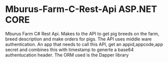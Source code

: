 # Mburus-Farm-C-Rest-Api ASP.NET CORE 
Mburus Farm C# Rest Api. Makes to the API to get pig breeds on the farm, breed description and make orders for pigs.
The API uses middle ware authentication.
An app that needs to call this API, get an appid,appcode,app secret and combines this with timestamp to generte a base64 authentucation header.
The ORM used is the Dapper library
